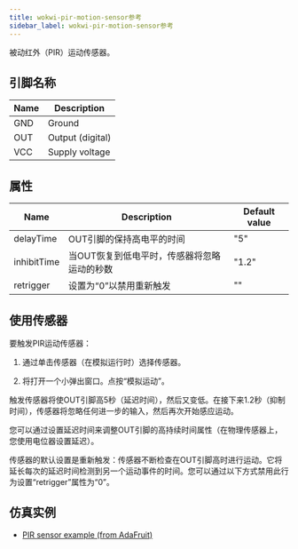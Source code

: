 ```yaml
---
title: wokwi-pir-motion-sensor参考
sidebar_label: wokwi-pir-motion-sensor参考
---
```


被动红外（PIR）运动传感器。

<wokwi-pir-motion-sensor />

## 引脚名称

| Name | Description      |
| ---- | ---------------- |
| GND  | Ground           |
| OUT  | Output (digital) |
| VCC  | Supply voltage   |

## 属性

| Name        | Description                                 | Default value |
| ----------- | ------------------------------------------- | ------------- |
| delayTime   | OUT引脚的保持高电平的时间                   | "5"           |
| inhibitTime | 当OUT恢复到低电平时，传感器将忽略运动的秒数 | "1.2"         |
| retrigger   | 设置为“0”以禁用重新触发                     | ""            |

## 使用传感器

要触发PIR运动传感器：

1.  通过单击传感器（在模拟运行时）选择传感器。

2. 将打开一个小弹出窗口。点按“模拟运动”。

触发传感器将使OUT引脚高5秒（延迟时间），然后又变低。在接下来1.2秒（抑制时间），传感器将忽略任何进一步的输入，然后再次开始感应运动。

您可以通过设置延迟时间来调整OUT引脚的高持续时间属性（在物理传感器上，您使用电位器设置延迟）。

传感器的默认设置是重新触发：传感器不断检查在OUT引脚高时进行运动。它将延长每次的延迟时间检测到另一个运动事件的时间。您可以通过以下方式禁用此行为设置“retrigger”属性为“0”。

## 仿真实例

- [PIR sensor example (from AdaFruit)](https://wokwi.com/projects/299284655047180808)
